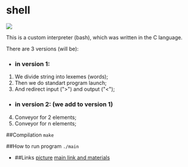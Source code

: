 # shell

![](//Bash.jpg/800x535)

This is a custom interpreter (bash), which was written in the C language.

There are 3 versions (will be): 
  * ### in version 1: 
  1. We divide string into lexemes (words);
  2. Then we do standart program launch;
  3. And redirect input (">") and output ("<");
  
  * ### in version 2: (we add to version 1)
  4. Conveyor for 2 elements;
  5. Conveyor for n elements;


 ##Compilation
  `make`

 ##How to run program
  `./main`

 * ##Links
  [picture](https://andreyex.ru/wp-content/uploads/2018/12/Kak-sozdat-psevdonimy-Bash.jpg)
  [main link and materials](mymath.info)
